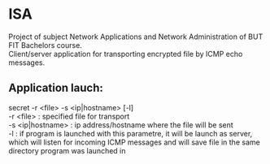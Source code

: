 # ISA

Project of subject Network Applications and Network Administration of BUT FIT Bachelors course. <br />
Client/server application for transporting encrypted file by ICMP echo messages.

## Application lauch:
secret -r \<file> -s <ip|hostname> [-l] <br />
-r \<file> : specified file for transport <br />
-s <ip|hostname> : ip address/hostname where the file will be sent <br />
-l : if program is launched with this parametre, it will be launch as server, which will listen for incoming ICMP messages and will save file in the same
  directory program was launched in <br />
